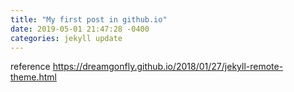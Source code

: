 ```yaml
---
title: "My first post in github.io"
date: 2019-05-01 21:47:28 -0400
categories: jekyll update
---
```


reference
https://dreamgonfly.github.io/2018/01/27/jekyll-remote-theme.html

